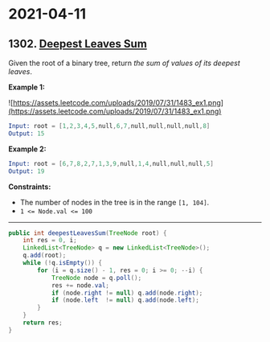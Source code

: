 # 2021-04-11

## 1302. [Deepest Leaves Sum](https://leetcode.com/problems/deepest-leaves-sum/)

Given the root of a binary tree, return _the sum of values of its deepest leaves_.

**Example 1:**

![https://assets.leetcode.com/uploads/2019/07/31/1483_ex1.png](https://assets.leetcode.com/uploads/2019/07/31/1483_ex1.png)

```s
Input: root = [1,2,3,4,5,null,6,7,null,null,null,null,8]
Output: 15
```

**Example 2:**

```s
Input: root = [6,7,8,2,7,1,3,9,null,1,4,null,null,null,5]
Output: 19
```

**Constraints:**

- The number of nodes in the tree is in the range `[1, 104]`.
- `1 <= Node.val <= 100`

---

```java
public int deepestLeavesSum(TreeNode root) {
    int res = 0, i;
    LinkedList<TreeNode> q = new LinkedList<TreeNode>();
    q.add(root);
    while (!q.isEmpty()) {
        for (i = q.size() - 1, res = 0; i >= 0; --i) {
            TreeNode node = q.poll();
            res += node.val;
            if (node.right != null) q.add(node.right);
            if (node.left  != null) q.add(node.left);
        }
    }
    return res;
}
```
